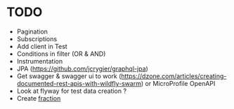 # TODO

* Pagination
* Subscriptions
* Add client in Test
* Conditions in filter (OR & AND)
* Instrumentation
* JPA (https://github.com/jcrygier/graphql-jpa)
* Get swagger & swagger ui to work (https://dzone.com/articles/creating-documented-rest-apis-with-wildfly-swarm) or MicroProfile OpenAPI
* Look at flyway for test data creation ?
* Create [fraction](https://wildfly-swarm.gitbooks.io/wildfly-swarm-users-guide/fraction_authoring.html)